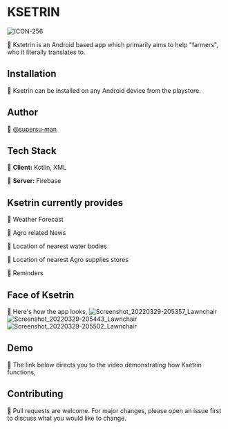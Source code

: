 # KSETRIN
![ICON-256](https://user-images.githubusercontent.com/84061738/160848720-a10d6469-ff90-4398-897b-b72b0e28bb83.png)

🌾 Kstetrin is an Android based app which primarily aims to help "farmers", who it literally translates to.

## Installation
🌾 Ksetrin can be installed on any Android device from the playstore.

## Author
🌾 [@supersu-man](https://www.github.com/supersu-man)

## Tech Stack 
🌾 **Client:** Kotlin, XML

🌾 **Server:** Firebase

## Ksetrin currently provides
🌾 Weather Forecast

🌾 Agro related News

🌾 Location of nearest water bodies

🌾 Location of nearest Agro supplies stores

🌾 Reminders

## Face of Ksetrin 
🌾 Here's how the app looks,
![Screenshot_20220329-205357_Lawnchair](https://user-images.githubusercontent.com/84061738/160849975-8a6a5dfd-e69c-452b-9d80-7519def69b3c.png)
![Screenshot_20220329-205443_Lawnchair](https://user-images.githubusercontent.com/84061738/160850252-662f4675-94a9-44eb-b253-4893edb8ae97.png)
![Screenshot_20220329-205502_Lawnchair](https://user-images.githubusercontent.com/84061738/160850457-dee65aa1-6f02-4af5-8979-34cf4f9b07ac.png)

## Demo
🌾 The link below directs you to the video demonstrating how Ksetrin functions,


## Contributing
🌾 Pull requests are welcome. For major changes, please open an issue first to discuss what you would like to change.

